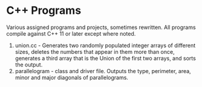 # C++ Programs
Various assigned programs and projects, sometimes rewritten. All programs compile against C++ 11 or later except where noted.

1. union.cc - Generates two randomly populated integer arrays of different sizes, deletes the numbers that appear in them more than once, generates a third array that is the Union of the first two arrays, and sorts the output.
2. parallelogram - class and driver file. Outputs the type, perimeter, area, minor and major diagonals of parallelograms.
